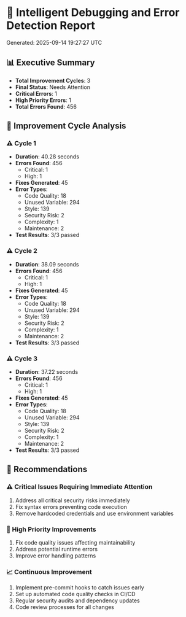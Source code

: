 # 🐛 Intelligent Debugging and Error Detection Report

Generated: 2025-09-14 19:27:27 UTC

## 📊 Executive Summary

- **Total Improvement Cycles**: 3
- **Final Status**: Needs Attention
- **Critical Errors**: 1
- **High Priority Errors**: 1
- **Total Errors Found**: 456

## 🔄 Improvement Cycle Analysis

### ⚠️ Cycle 1

- **Duration**: 40.28 seconds
- **Errors Found**: 456
  - Critical: 1
  - High: 1
- **Fixes Generated**: 45
- **Error Types**:
  - Code Quality: 18
  - Unused Variable: 294
  - Style: 139
  - Security Risk: 2
  - Complexity: 1
  - Maintenance: 2
- **Test Results**: 3/3 passed

### ⚠️ Cycle 2

- **Duration**: 38.09 seconds
- **Errors Found**: 456
  - Critical: 1
  - High: 1
- **Fixes Generated**: 45
- **Error Types**:
  - Code Quality: 18
  - Unused Variable: 294
  - Style: 139
  - Security Risk: 2
  - Complexity: 1
  - Maintenance: 2
- **Test Results**: 3/3 passed

### ⚠️ Cycle 3

- **Duration**: 37.22 seconds
- **Errors Found**: 456
  - Critical: 1
  - High: 1
- **Fixes Generated**: 45
- **Error Types**:
  - Code Quality: 18
  - Unused Variable: 294
  - Style: 139
  - Security Risk: 2
  - Complexity: 1
  - Maintenance: 2
- **Test Results**: 3/3 passed

## 🎯 Recommendations

### ⚠️ Critical Issues Requiring Immediate Attention

1. Address all critical security risks immediately
2. Fix syntax errors preventing code execution
3. Remove hardcoded credentials and use environment variables

### 🔧 High Priority Improvements

1. Fix code quality issues affecting maintainability
2. Address potential runtime errors
3. Improve error handling patterns

### 📈 Continuous Improvement

1. Implement pre-commit hooks to catch issues early
2. Set up automated code quality checks in CI/CD
3. Regular security audits and dependency updates
4. Code review processes for all changes

